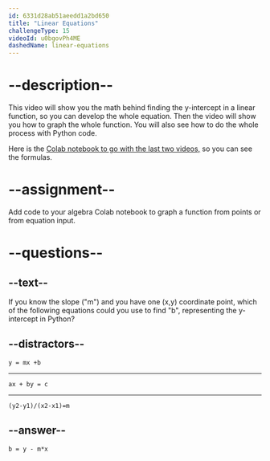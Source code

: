 ```yaml
---
id: 6331d28ab51aeedd1a2bd650
title: "Linear Equations"
challengeType: 15
videoId: u0bgovPh4ME
dashedName: linear-equations
---
```


# --description--

This video will show you the math behind finding the y-intercept in a linear function, so you can develop the whole equation. Then the video will show you how to graph the whole function. You will also see how to do the whole process with Python code.

Here is the <a href="https://colab.research.google.com/drive/1UJ1w-XFTuCfK6FI3H2GT0lbxd2HO3tQ6?usp=sharing" target="_blank" rel="noopener noreferrer nofollow">Colab notebook to go with the last two videos,</a> so you can see the formulas.

# --assignment--

Add code to your algebra Colab notebook to graph a function from points or from equation input.

# --questions--

## --text--

If you know the slope ("m") and you have one (x,y) coordinate point, which of the following equations could you use to find "b", representing the y-intercept in Python?

## --distractors--

`y = mx +b`

---

`ax + by = c`

---

`(y2-y1)/(x2-x1)=m`

## --answer--

`b = y - m*x`

